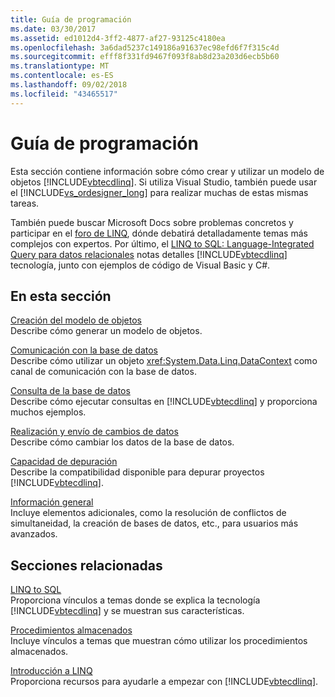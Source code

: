 ```yaml
---
title: Guía de programación
ms.date: 03/30/2017
ms.assetid: ed1012d4-3ff2-4877-af27-93125c4180ea
ms.openlocfilehash: 3a6dad5237c149186a91637ec98efd6f7f315c4d
ms.sourcegitcommit: efff8f331fd9467f093f8ab8d23a203d6ecb5b60
ms.translationtype: MT
ms.contentlocale: es-ES
ms.lasthandoff: 09/02/2018
ms.locfileid: "43465517"
---
```

# <a name="programming-guide"></a>Guía de programación
Esta sección contiene información sobre cómo crear y utilizar un modelo de objetos [!INCLUDE[vbtecdlinq](../../../../../../includes/vbtecdlinq-md.md)]. Si utiliza Visual Studio, también puede usar el [!INCLUDE[vs_ordesigner_long](../../../../../../includes/vs-ordesigner-long-md.md)] para realizar muchas de estas mismas tareas.  
  
 También puede buscar Microsoft Docs sobre problemas concretos y participar en el [foro de LINQ](https://go.microsoft.com/fwlink/?LinkId=76488), dónde debatirá detalladamente temas más complejos con expertos. Por último, el [LINQ to SQL: Language-Integrated Query para datos relacionales](https://go.microsoft.com/fwlink/?LinkId=93205) notas detalles [!INCLUDE[vbtecdlinq](../../../../../../includes/vbtecdlinq-md.md)] tecnología, junto con ejemplos de código de Visual Basic y C#.  
  
## <a name="in-this-section"></a>En esta sección  
 [Creación del modelo de objetos](../../../../../../docs/framework/data/adonet/sql/linq/creating-the-object-model.md)  
 Describe cómo generar un modelo de objetos.  
  
 [Comunicación con la base de datos](../../../../../../docs/framework/data/adonet/sql/linq/communicating-with-the-database.md)  
 Describe cómo utilizar un objeto <xref:System.Data.Linq.DataContext> como canal de comunicación con la base de datos.  
  
 [Consulta de la base de datos](../../../../../../docs/framework/data/adonet/sql/linq/querying-the-database.md)  
 Describe cómo ejecutar consultas en [!INCLUDE[vbtecdlinq](../../../../../../includes/vbtecdlinq-md.md)] y proporciona muchos ejemplos.  
  
 [Realización y envío de cambios de datos](../../../../../../docs/framework/data/adonet/sql/linq/making-and-submitting-data-changes.md)  
 Describe cómo cambiar los datos de la base de datos.  
  
 [Capacidad de depuración](../../../../../../docs/framework/data/adonet/sql/linq/debugging-support.md)  
 Describe la compatibilidad disponible para depurar proyectos [!INCLUDE[vbtecdlinq](../../../../../../includes/vbtecdlinq-md.md)].  
  
 [Información general](../../../../../../docs/framework/data/adonet/sql/linq/background-information.md)  
 Incluye elementos adicionales, como la resolución de conflictos de simultaneidad, la creación de bases de datos, etc., para usuarios más avanzados.  
  
## <a name="related-sections"></a>Secciones relacionadas  
 [LINQ to SQL](../../../../../../docs/framework/data/adonet/sql/linq/index.md)  
 Proporciona vínculos a temas donde se explica la tecnología [!INCLUDE[vbtecdlinq](../../../../../../includes/vbtecdlinq-md.md)] y se muestran sus características.  
  
 [Procedimientos almacenados](../../../../../../docs/framework/data/adonet/sql/linq/stored-procedures.md)  
 Incluye vínculos a temas que muestran cómo utilizar los procedimientos almacenados.  
  
 [Introducción a LINQ](https://msdn.microsoft.com/library/24dddf19-12a0-4707-a4bc-eba4fa7f219e)  
 Proporciona recursos para ayudarle a empezar con [!INCLUDE[vbtecdlinq](../../../../../../includes/vbtecdlinq-md.md)].
